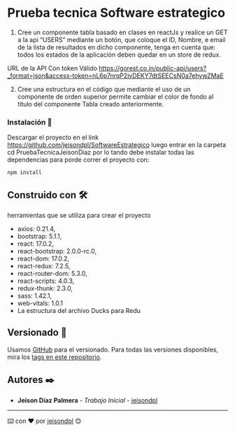 # Prueba tecnica Software estrategico

1. Cree un componente tabla basado en clases en reactJs y realice un GET a la api “USERS” mediante un botón, que coloque el ID, Nombre, e email de la lista de resultados en dicho componente, tenga en cuenta que: todos los estados de la aplicación deben quedar en un store de redux.

URL de la API Con token Válido
https://gorest.co.in/public-api/users?_format=json&access-token=nL6p7nrqP2ivDEKY7dtSEECsN0a7ehywZMaE

2. Cree una estructura en el código que mediante el uso de un componente de orden superior permite cambiar el color de fondo al título del componente Tabla creado anteriormente.

### Instalación 🔧

Descargar el proyecto en el link https://github.com/jeisondpl/SoftwareEstrategico luego entrar en la carpeta cd PruebaTecnicaJeisonDiaz por lo tando debe instalar todas las dependencias para porde correr el proyecto con:

```
npm install
```

## Construido con 🛠️

herramientas que se utiliza para crear el proyecto

- axios: 0.21.4,
- bootstrap: 5.1.1,
- react: 17.0.2,
- react-bootstrap: 2.0.0-rc.0,
- react-dom: 17.0.2,
- react-redux: 7.2.5,
- react-router-dom: 5.3.0,
- react-scripts: 4.0.3,
- redux-thunk: 2.3.0,
- sass: 1.42.1,
- web-vitals: 1.0.1
- La estructura del archivo Ducks para Redu

## Versionado 📌

Usamos [GitHub](https://github.com/) para el versionado. Para todas las versiones disponibles, mira los [tags en este repositorio](https://github.com/jeisondpl/SoftwareEstrategico/tags).

## Autores ✒️

- **Jeison Díaz Palmera** - _Trabajo Inicial_ - [jeisondpl](https://github.com/jeisondpl)

---

⌨️ con ❤️ por [jeisondpl](https://github.com/jeisondpl) 😊
